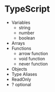 # TypeScript

- Variables
  - string
  - number
  - boolean
- Arrays
- Functions
  - arrow function
  - void function
  - never function
- Objects
- Type Aliases
- ReadOnly
- ? optional
